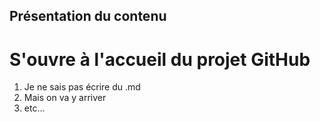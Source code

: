 ## Présentation du contenu
# S'ouvre à l'accueil du projet GitHub
1. Je ne sais pas écrire du .md
2. Mais on va y arriver
3. etc...
